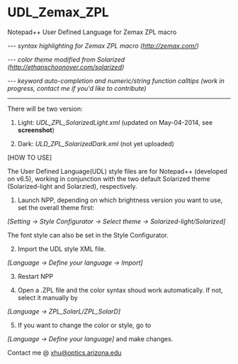 UDL_Zemax_ZPL
=============

Notepad++ User Defined Language for Zemax ZPL macro

  --- _syntax highlighting for Zemax ZPL macro (http://zemax.com/)_

  --- _color theme modified from Solarized (http://ethanschoonover.com/solarized)_

  --- _keyword auto-completion and numeric/string function calltips (work in progress, contact me if you'd like to contribute)_
  
  ---

There will be two version:

1. Light: *UDL_ZPL_SolarizedLight.xml*  (updated on May-04-2014, see **screenshot**)

2. Dark:  *ULD_ZPL_SolarizedDark.xml*   (not yet uploaded)

[HOW TO USE]

The User Defined Language(UDL) style files are for Notepad++ (developed on v6.5), working in conjunction with the two default Solarized theme (Solarized-light and Solarzied), respectively.

1. Launch NPP, depending on which brightness version you want to use, set the overall theme first:

  _[Setting -> Style Configurator -> Select theme -> Solarized-light/Solarized]_

  The font style can also be set in the Style Configurator.

2. Import the UDL style XML file.

  _[Language -> Define your language -> Import]_

3. Restart NPP

4. Open a .ZPL file and the color syntax shoud work automatically. If not, select it manually by

  _[Language -> ZPL_SolarL/ZPL_SolarD]_

5. If you want to change the color or style, go to

  _[Language -> Define your language]_ and make changes.
  

Contact me @ xhu@optics.arizona.edu
